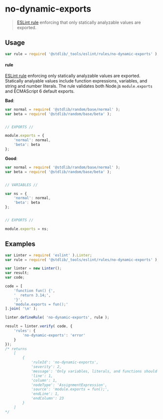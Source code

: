 <!--

@license Apache-2.0

Copyright (c) 2018 The Stdlib Authors.

Licensed under the Apache License, Version 2.0 (the "License");
you may not use this file except in compliance with the License.
You may obtain a copy of the License at

   http://www.apache.org/licenses/LICENSE-2.0

Unless required by applicable law or agreed to in writing, software
distributed under the License is distributed on an "AS IS" BASIS,
WITHOUT WARRANTIES OR CONDITIONS OF ANY KIND, either express or implied.
See the License for the specific language governing permissions and
limitations under the License.

-->

# no-dynamic-exports

> [ESLint rule][eslint-rules] enforcing that only statically analyzable values are exported.

<section class="intro">

</section>

<!-- /.intro -->

<section class="usage">

## Usage

```javascript
var rule = require( '@stdlib/_tools/eslint/rules/no-dynamic-exports' );
```

#### rule

[ESLint rule][eslint-rules] enforcing only statically analyzable values are exported. Statically analyable values include function expressions, variables, and string and number literals. The rule validates both Node.js `module.exports` and ECMAScript 6 default exports. 

**Bad**:

<!-- eslint-disable stdlib/no-dynamic-exports -->

```javascript
var normal = require( '@stdlib/random/base/normal' );
var beta = require( '@stdlib/random/base/beta' );


// EXPORTS //

module.exports = {
    'normal': normal,
    'beta': beta
};
```

**Good**:

```javascript
var normal = require( '@stdlib/random/base/normal' );
var beta = require( '@stdlib/random/base/beta' );


// VARIABLES //

var ns = {
    'normal': normal,
    'beta': beta
};


// EXPORTS //

module.exports = ns;
```

</section>

<!-- /.usage -->

<section class="examples">

## Examples

<!-- eslint no-undef: "error" -->

```javascript
var Linter = require( 'eslint' ).Linter;
var rule = require( '@stdlib/_tools/eslint/rules/no-dynamic-exports' );

var linter = new Linter();
var result;
var code;

code = [
    'function fun() {',
    '  return 3.14;',
    '}',
    'module.exports = fun();'
].join( '\n' );

linter.defineRule( 'no-dynamic-exports', rule );

result = linter.verify( code, {
    'rules': {
        'no-dynamic-exports': 'error'
    }
});
/* returns
    [
        {
            'ruleId': 'no-dynamic-exports',
            'severity': 2,
            'message': 'Only variables, literals, and functions should be exported',
            'line': 1,
            'column': 1,
            'nodeType': 'AssignmentExpression',
            'source': 'module.exports = fun();',
            'endLine': 1,
            'endColumn': 23
        }
    ]
*/
```

</section>

<!-- /.examples -->

<section class="links">

[eslint-rules]: https://eslint.org/docs/developer-guide/working-with-rules

</section>

<!-- /.links -->
